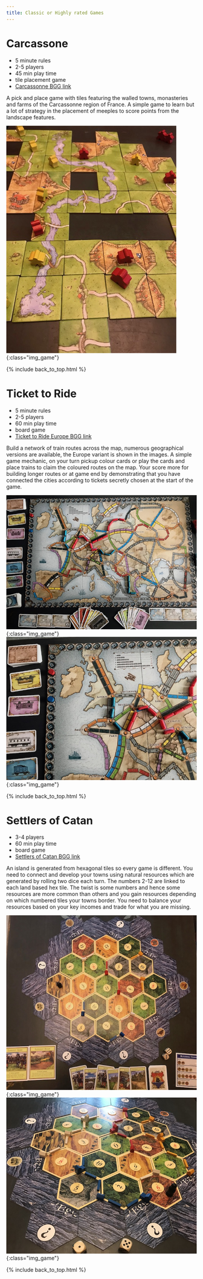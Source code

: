 ```yaml
---
title: Classic or Highly rated Games
---
```


# Carcassone

* 5 minute rules
* 2-5 players
* 45 min play time
* tile placement game
* [Carcassonne BGG link](https://boardgamegeek.com/boardgame/822/carcassonne)

A pick and place game with tiles featuring the walled towns, monasteries and farms of the Carcassonne region of France. 
A simple game to learn but a lot of strategy in the placement of meeples to score points from the landscape features.

![Carcassonne mid game](/images/carcasonne_01.jpg "Carcassonne mid game"){:class="img_game"}

{% include back_to_top.html %}

# Ticket to Ride

* 5 minute rules
* 2-5 players
* 60 min play time
* board game
* [Ticket to Ride Europe BGG link](https://boardgamegeek.com/boardgame/14996/ticket-ride-europe)

Build a network of train routes across the map, numerous geographical versions are available, 
the Europe variant is shown in the images. A simple game mechanic, on your turn pickup colour cards 
or play the cards and place trains to claim the coloured routes on the map. Your score more for building longer routes 
or at game end by demonstrating that you have connected the cities according to tickets secretly chosen at the start of the game.

![Ticket to ride setup](/images/tickettoride_01.jpg "Ticket to ride setup"){:class="img_game"}
![Ticket to ride zoom](/images/tickettoride_03.jpg "Ticket to ride zoom"){:class="img_game"}

{% include back_to_top.html %}

# Settlers of Catan

* 3-4 players
* 60 min play time
* board game
* [Settlers of Catan BGG link](https://www.boardgamegeek.com/boardgame/13/catan)

An island is generated from hexagonal tiles so every game is different. 
You need to connect and develop your towns using natural resources which are generated by rolling two dice each turn. 
The numbers 2-12 are linked to each land based hex tile.
The twist is some numbers and hence some resources are more common than others and you gain resources depending on which numbered tiles your 
towns border. You need to balance your resources based on your key incomes and trade for what you are missing.

![Catan setup](/images/settlers_01.jpg "Catan setup"){:class="img_game"}
![Catan midgame](/images/settlers_04.jpg "Catan midgame"){:class="img_game"}

{% include back_to_top.html %}

